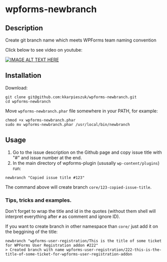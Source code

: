 # wpforms-newbranch

## Description

Create git branch name which meets WPForms team naming convention

Click below to see video on youtube:

[![IMAGE ALT TEXT HERE](https://img.youtube.com/vi/r3Mkgu3roTg/0.jpg)](https://www.youtube.com/watch?v=r3Mkgu3roTg)

## Installation

Download:

```shell
git clone git@github.com:kkarpieszuk/wpforms-newbranch.git
cd wpforms-newbranch
```

Move `wpforms-newbranch.phar` file somewhere in your PATH, for example:

```shell
chmod +x wpforms-newbranch.phar
sudo mv wpforms-newbranch.phar /usr/local/bin/newbranch
```

## Usage

1. Go to the issue description on the Github page and copy issue title with "#" and issue number at the end.
2. In the main directory of wpforms-plugin (ususally `wp-content/plugins`) run:
```shell
newbranch "Copied issue title #123"
```
The command above will create branch `core/123-copied-issue-title`.

### Tips, tricks and examples.

Don't forget to wrap the title and id in the quotes (without them shell will interpret everything after `#` as comment and ignore ID).

If you want to create branch in other namespace than `core/` just add it on the beggining of the title:

```shell
newbranch "wpforms-user-registration/This is the title of some ticket for WPForms User Registration addon #222"
> Created branch with name wpforms-user-registration/222-this-is-the-title-of-some-ticket-for-wpforms-user-registration-addon
```


